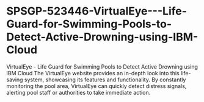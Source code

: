 # SPSGP-523446-VirtualEye---Life-Guard-for-Swimming-Pools-to-Detect-Active-Drowning-using-IBM-Cloud
VirtualEye - Life Guard for Swimming Pools to Detect Active Drowning using IBM Cloud
The VirtualEye website provides an in-depth
look into this life-saving system, showcasing its features and functionality. By constantly
monitoring the pool area, VirtualEye can quickly detect distress signals, alerting pool staff or
authorities to take immediate action.
